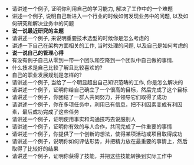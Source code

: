 * 请讲述一个例子, 证明你利用自己的学习能力, 解决了工作中的一个难题
* 讲述一个例子, 说明自己新进入一个行业的时候如何发现业务中的问题, 以及如何研究和解决业务中的问题
* **说一说最近研究的主题**
* 请讲述一个例子, 来说明重要技术选型的时候你是怎么考虑的
* 讲述一下自己在架构方面相关的工作, 当时处理的问题, 以及自己是如何考虑的
* **说一说自己的管理心得**
* 有没有例子自己从零到一带一个团队和空降到一个团队中自己做的事情.
* 什么技术是自己比较了解且比较喜欢的?
* 自己的职业发展规划是怎样的?
* 请讲述一个例子, 当给了一个明显超出自己知识范畴的工作, 你是怎么解决的
* 请讲述一个例子，证明你给自己确立了一个很高的目标，然后完成了这个目标
* 请讲述一个例子，你团结了一群人共同努力，并领导它们取得了成功
* 请讲述一个例子，你在多项任务中，利用已有信息，把不利因素变成有利因素，最后成功完成了这些任务
* 请讲述一个例子，证明使用事实和沟通技巧去说服别人
* 请讲述一个例子，证明你有效的与人合作，共同完成了一件重要的事情
* 请讲述一个例子，你提供了一个创新的想法，使得某项活动或项目取得成功
* 请讲述一个例子，说明你如何评估形势，并把精力放在最重要的事情上，然后取得了比较好的结果
* 请讲述一个例子，证明你获得了技能，并把这些技能转换到实际工作中
